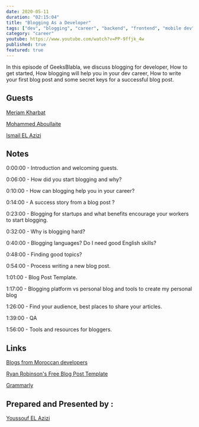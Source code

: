 ```yaml
---
date: 2020-05-11
duration: "02:15:04"
title: "Blogging As a Developer"
tags: ["dev", "blogging", "career", "backend", "frontend", "mobile dev", "web"]
category: "career"
youtube: https://www.youtube.com/watch?v=PP-9ffjk_4w
published: true
featured: true
---
```


In this episode of GeeksBlabla, we discuss blogging for developer, How to get started, How blogging will help you in your dev career, How to write your first blog post and some secret keys for a successful blog post.

## Guests

[Meriam Kharbat](https://twitter.com/meriamkharbat)

[Mohammed Aboullaite](https://twitter.com/laytoun)

[Ismail EL Azizi](https://www.linkedin.com/in/ismail-el-azizi/)

## Notes

0:00:00 - Introduction and welcoming guests.

0:06:00 - How did you start blogging and why?

0:10:00 - How can blogging help you in your career?

0:14:00 - A success story from a blog post ?

0:23:00 - Blogging for startups and what benefits encourage your workers to start blogging.

0:32:00 - Why is blogging hard?

0:40:00 - Blogging languages? Do I need good English skills?

0:48:00 - Finding good topics?

0:54:00 - Process writing a new blog post.

1:01:00 - Blog Post Template.

1:17:00 - Blogging platform vs personal blog and tools to create my personal blog

1:26:00 - Find your audience, best places to share your articles.

1:39:00 - QA

1:56:00 - Tools and resources for bloggers.

## Links

[Blogs from Moroccan developers ](https://github.com/DevC-Casa/awesome-morocco#blogs)

[Ryan Robinson's Free Blog Post Template](https://docs.google.com/document/d/1RNl7c5gojzbQSUGDrCGNEFTk-zu-DDlkdMcRUuTnONw/)

[Grammarly](https://grammarly.com/)

## Prepared and Presented by :

[Youssouf EL Azizi](https://elazizi.com)
